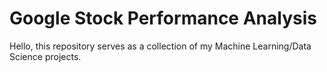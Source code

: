 # Google Stock Performance Analysis
Hello, this repository serves as a collection of my Machine Learning/Data Science projects. 
